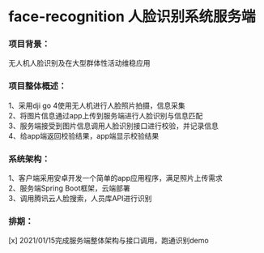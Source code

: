 # face-recognition 人脸识别系统服务端

### 项目背景：
无人机人脸识别及在大型群体性活动维稳应用

### 项目整体概述：
1、采用dji go 4使用无人机进行人脸照片拍摄，信息采集    
2、将图片信息通过app上传到服务端进行人脸识别与信息匹配  
3、服务端接受到图片信息调用人脸识别接口进行校验，并记录信息  
4、给app端返回校验结果，app端显示校验结果  

### 系统架构：
1、客户端采用安卓开发一个简单的app应用程序，满足照片上传需求  
2、服务端Spring Boot框架，云端部署  
3、调用腾讯云人脸搜索，人员库API进行识别  


### 排期：
[x] 2021/01/15完成服务端整体架构与接口调用，跑通识别demo



